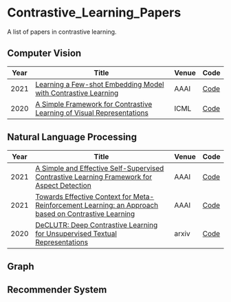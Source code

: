 # Contrastive_Learning_Papers
A list of papers in contrastive learning. 
## Computer Vision
| Year | Title                                                        | Venue | Code |
| -----|------------------------------------------------------------- | ----- | ---- |
| 2021 | [Learning a Few-shot Embedding Model with Contrastive Learning](https://static.aminer.cn/upload/pdf/956/389/173/6020e0109e795e62379b0e0d_0.pdf) | AAAI  | [Code](https://github.com/corwinliu9669/Learning-a-Fewshot-Embedding-Model-with-Contrastive-Learning) |
| 2020 | [A Simple Framework for Contrastive Learning of Visual Representations](https://arxiv.org/pdf/2002.05709.pdf) | ICML  | [Code](https://www.github.com/google-research/simclr) |

## Natural Language Processing
| Year | Title                                                        | Venue | Code |
| -----|------------------------------------------------------------- | ----- | ---- |
| 2021 | [A Simple and Effective Self-Supervised Contrastive Learning Framework for Aspect Detection](https://arxiv.org/pdf/2009.09107.pdf) | AAAI  | [Code]() |
| 2021 | [Towards Effective Context for Meta-Reinforcement Learning: an Approach based on Contrastive Learning](https://arxiv.org/pdf/2009.13891.pdf) | AAAI  | [Code]() |
| 2020 | [DeCLUTR: Deep Contrastive Learning for Unsupervised Textual Representations](https://arxiv.org/abs/2006.03659) | arxiv  | [Code]() |
## Graph

## Recommender System 
